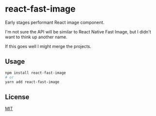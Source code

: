 # react-fast-image

Early stages performant React image component.

I'm not sure the API will be similar to React Native Fast Image, but I didn't want to think up another name.

If this goes well I might merge the projects.

## Usage

```bash
npm install react-fast-image
# or
yarn add react-fast-image
```

## License

[MIT](LICENSE)
